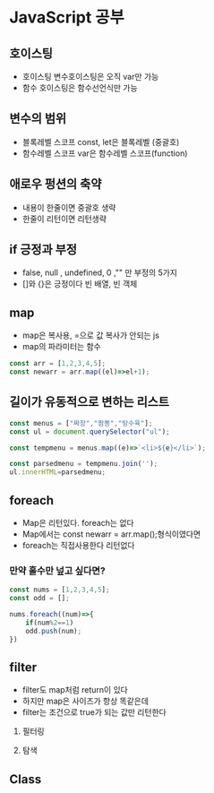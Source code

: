# JavaScript 공부

## 호이스팅

- 호이스팅 변수호이스팅은 오직 var만 가능
- 함수 호이스팅은 함수선언식만 가능

## 변수의 범위

- 블록레벨 스코프 const, let은 블록레벨 (중괄호)
- 함수레벨 스코프 var은 함수레벨 스코프(function)

## 애로우 펑션의 축약

- 내용이 한줄이면 중괄호 생략
- 한줄이 리턴이면 리턴생략


## if 긍정과 부정

- false, null , undefined, 0 ,"" 만 부정의 5가지
- []와 {}은 긍정이다 빈 배열, 빈 객체

## map

- map은 복사용, =으로 값 복사가 안되는 js
- map의 파라미터는 함수

```js
const arr = [1,2,3,4,5];
const newarr = arr.map((el)=>el+1);
```

## 길이가 유동적으로 변하는 리스트

```js
const menus = ["짜장","짬뽕","탕수육"];
const ul = document.querySelector("ul");

const tempmenu = menus.map((e)=>`<li>${e}</li>`);

const parsedmenu = tempmenu.join('');
ul.innerHTML=parsedmenu;
```

## foreach

- Map은 리턴있다. foreach는 없다
- Map에서는 const newarr = arr.map();형식이였다면
- foreach는 직접사용한다 리턴없다

### 만약 홀수만 넢고 싶다면?

```js
const nums = [1,2,3,4,5];
const odd = [];

nums.foreach((num)=>{
    if(num%2==1)
    odd.push(num);
})
```

## filter

- filter도 map처럼 return이 있다
- 하지만 map은 사이즈가 항상 똑같은데
- filter는 조건으로 true가 되는 값만 리턴한다

1. 필터링

2. 탐색

## Class 
